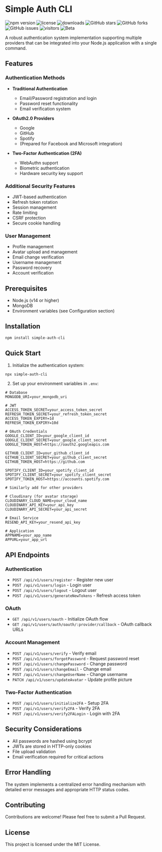 # Simple Auth CLI
![npm version](https://img.shields.io/npm/v/simple-auth-cli)
![license](https://img.shields.io/npm/l/simple-auth-cli)
![downloads](https://img.shields.io/npm/dm/simple-auth-cli)
![GitHub stars](https://img.shields.io/github/stars/Kishan-Agarwal-28/simple-auth-cli?style=social)
![GitHub forks](https://img.shields.io/github/forks/Kishan-Agarwal-28/simple-auth-cli?style=social)
![GitHub issues](https://img.shields.io/github/issues/Kishan-Agarwal-28/simple-auth-cli)
![visitors](https://visitor-badge.glitch.me/badge?page_id=Kishan-Agarwal-28/simple-auth-cli)
![Beta](https://img.shields.io/badge/status-Beta-yellow)

A robust authentication system implementation supporting multiple providers that can be integrated into your Node.js application with a single command.
## Features

### Authentication Methods
- **Traditional Authentication**
  - Email/Password registration and login
  - Password reset functionality
  - Email verification system
  
- **OAuth2.0 Providers**
  - Google
  - GitHub
  - Spotify
  - (Prepared for Facebook and Microsoft integration)

- **Two-Factor Authentication (2FA)**
  - WebAuthn support
  - Biometric authentication
  - Hardware security key support

### Additional Security Features
- JWT-based authentication
- Refresh token rotation
- Session management
- Rate limiting
- CSRF protection
- Secure cookie handling

### User Management
- Profile management
- Avatar upload and management
- Email change verification
- Username management
- Password recovery
- Account verification

## Prerequisites

- Node.js (v14 or higher)
- MongoDB
- Environment variables (see Configuration section)

## Installation

```bash
npm install simple-auth-cli
```

## Quick Start

1. Initialize the authentication system:
```bash
npx simple-auth-cli
```

2. Set up your environment variables in `.env`:
```env
# Database
MONGODB_URI=your_mongodb_uri

# JWT
ACCESS_TOKEN_SECRET=your_access_token_secret
REFRESH_TOKEN_SECRET=your_refresh_token_secret
ACCESS_TOKEN_EXPIRY=1d
REFRESH_TOKEN_EXPIRY=10d

# OAuth Credentials
GOOGLE_CLIENT_ID=your_google_client_id
GOOGLE_CLIENT_SECRET=your_google_client_secret
GOOGLE_TOKEN_HOST=https://oauth2.googleapis.com

GITHUB_CLIENT_ID=your_github_client_id
GITHUB_CLIENT_SECRET=your_github_client_secret
GITHUB_TOKEN_HOST=https://github.com

SPOTIFY_CLIENT_ID=your_spotify_client_id
SPOTIFY_CLIENT_SECRET=your_spotify_client_secret
SPOTIFY_TOKEN_HOST=https://accounts.spotify.com

# Similarly add for other providers

# Cloudinary (for avatar storage)
CLOUDINARY_CLOUD_NAME=your_cloud_name
CLOUDINARY_API_KEY=your_api_key
CLOUDINARY_API_SECRET=your_api_secret

# Email Service
RESEND_API_KEY=your_resend_api_key

# Application
APPNAME=your_app_name
APPURL=your_app_url
```

## API Endpoints

### Authentication
- `POST /api/v1/users/register` - Register new user
- `POST /api/v1/users/login` - Login user
- `POST /api/v1/users/logout` - Logout user
- `POST /api/v1/users/generateNewTokens` - Refresh access token

### OAuth
- `GET /api/v1/users/oauth` - Initialize OAuth flow
- `GET /api/v1/users/auth/oauth/:provider/callback` - OAuth callback URLs

### Account Management
- `POST /api/v1/users/verify` - Verify email
- `POST /api/v1/users/forgotPassword` - Request password reset
- `POST /api/v1/users/changePassword` - Change password
- `POST /api/v1/users/changeEmail` - Change email
- `POST /api/v1/users/changeUserName` - Change username
- `PATCH /api/v1/users/updateAvatar` - Update profile picture

### Two-Factor Authentication
- `POST /api/v1/users/initialize2FA` - Setup 2FA
- `POST /api/v1/users/verify2FA` - Verify 2FA
- `POST /api/v1/users/verify2FALogin` - Login with 2FA

## Security Considerations

- All passwords are hashed using bcrypt
- JWTs are stored in HTTP-only cookies
- File upload validation
- Email verification required for critical actions

## Error Handling

The system implements a centralized error handling mechanism with detailed error messages and appropriate HTTP status codes.

## Contributing

Contributions are welcome! Please feel free to submit a Pull Request.

## 

## License

This project is licensed under the MIT License.

